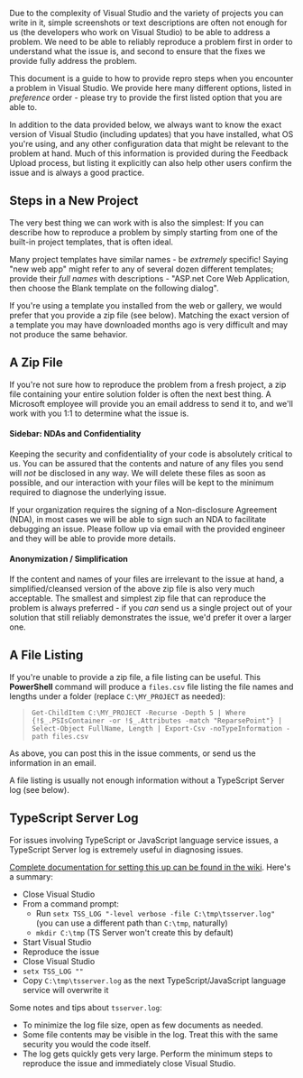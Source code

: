 Due to the complexity of Visual Studio and the variety of projects you can write in it, simple screenshots or text descriptions are often not enough for us (the developers who work on Visual Studio) to be able to address a problem. We need to be able to reliably reproduce a problem first in order to understand what the issue is, and second to ensure that the fixes we provide fully address the problem.

This document is a guide to how to provide repro steps when you encounter a problem in Visual Studio. We provide here many different options, listed in *preference* order - please try to provide the first listed option that you are able to.

In addition to the data provided below, we always want to know the exact version of Visual Studio (including updates) that you have installed, what OS you're using, and any other configuration data that might be relevant to the problem at hand. Much of this information is provided during the Feedback Upload process, but listing it explicitly can also help other users confirm the issue and is always a good practice.

## Steps in a New Project

The very best thing we can work with is also the simplest: If you can describe how to reproduce a problem by simply starting from one of the built-in project templates, that is often ideal.

Many project templates have similar names - be *extremely* specific! Saying "new web app" might refer to any of several dozen different templates; provide their *full names* with descriptions - "ASP.net Core Web Application, then choose the Blank template on the following dialog".

If you're using a template you installed from the web or gallery, we would prefer that you provide a zip file (see below). Matching the exact version of a template you may have downloaded months ago is very difficult and may not produce the same behavior.

## A Zip File

If you're not sure how to reproduce the problem from a fresh project, a zip file containing your entire solution folder is often the next best thing. A Microsoft employee will provide you an email address to send it to, and we'll work with you 1:1 to determine what the issue is.

#### Sidebar: NDAs and Confidentiality

Keeping the security and confidentiality of your code is absolutely critical to us. You can be assured that the contents and nature of any files you send will *not* be disclosed in any way. We will delete these files as soon as possible, and our interaction with your files will be kept to the minimum required to diagnose the underlying issue.

If your organization requires the signing of a Non-disclosure Agreement (NDA), in most cases we will be able to sign such an NDA to facilitate debugging an issue. Please follow up via email with the provided engineer and they will be able to provide more details.

#### Anonymization / Simplification

If the content and names of your files are irrelevant to the issue at hand, a simplified/cleansed version of the above zip file is also very much acceptable. The smallest and simplest zip file that can reproduce the problem is always preferred - if you *can* send us a single project out of your solution that still reliably demonstrates the issue, we'd prefer it over a larger one.

## A File Listing

If you're unable to provide a zip file, a file listing can be useful. This **PowerShell** command will produce a `files.csv` file listing the file names and lengths under a folder (replace `C:\MY_PROJECT` as needed):

> `Get-ChildItem C:\MY_PROJECT -Recurse -Depth 5 | Where {!$_.PSIsContainer -or !$_.Attributes -match "ReparsePoint"} | Select-Object FullName, Length | Export-Csv -noTypeInformation -path files.csv`

As above, you can post this in the issue comments, or send us the information in an email.

A file listing is usually not enough information without a TypeScript Server log (see below).

## TypeScript Server Log

For issues involving TypeScript or JavaScript language service issues, a TypeScript Server log is extremely useful in diagnosing issues.

[Complete documentation for setting this up can be found in the wiki](https://github.com/Microsoft/TypeScript/wiki/Standalone-Server-%28tsserver%29#logging). Here's a summary:

 * Close Visual Studio
 * From a command prompt:
   * Run `setx TSS_LOG "-level verbose -file C:\tmp\tsserver.log"` (you can use a different path than `C:\tmp`, naturally)
   * `mkdir C:\tmp` (TS Server won't create this by default)
 * Start Visual Studio
 * Reproduce the issue
 * Close Visual Studio
 * `setx TSS_LOG ""`
 * Copy `C:\tmp\tsserver.log` as the next TypeScript/JavaScript language service will overwrite it

Some notes and tips about `tsserver.log`:
 * To minimize the log file size, open as few documents as needed.
 * Some file contents may be visible in the log. Treat this with the same security you would the code itself.
 * The log gets quickly gets very large. Perform the minimum steps to reproduce the issue and immediately close Visual Studio.
